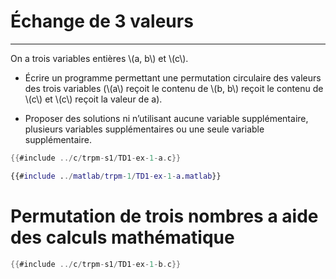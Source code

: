 # Échange de 3 valeurs
----------------------

On a trois variables entières \\(a, b\\) et \\(c\\).

- Écrire un programme permettant une permutation circulaire des valeurs des trois variables (\\(a\\) reçoit le contenu de \\(b, b\\) reçoit le contenu de \\(c\\) et \\(c\\) reçoit la valeur de a).

- Proposer des solutions ni n’utilisant aucune variable supplémentaire, plusieurs variables supplémentaires ou une seule variable supplémentaire.


<div class="tabbed-blocks">


```c
{{#include ../c/trpm-s1/TD1-ex-1-a.c}}
```

```matlab
{{#include ../matlab/trpm-1/TD1-ex-1-a.matlab}}
```

</div>

# Permutation de trois nombres a aide des calculs mathématique

<div class="tabbed-blocks">

```c
{{#include ../c/trpm-s1/TD1-ex-1-b.c}}
```
</div>
